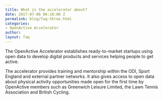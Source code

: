```yaml
---
title: What is the accelerator about?
date: 2017-07-06 06:18:00 Z
permalink: blog/faq-three.html
categories:
- OpenActive Accelerator
author: 
layout: faq
---
```


The OpenActive Accelerator establishes ready-to-market startups using open data to develop digital products and services helping people to get active.

The accelerator provides training and mentorship within the ODI, Sport England and external partner networks. It also gives access to open data about physical activity opportunities made open for the first time by OpenActive members such as Greenwich Leisure Limited, the Lawn Tennis Association and British Cycling.

